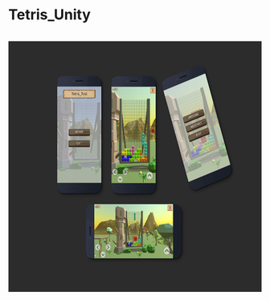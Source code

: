 # Tetris_Unity

<br>
<img height="500" src="https://github.com/llOldmenll/Tetris_Unity/blob/master/tetris_unity.jpg" />
<br>
